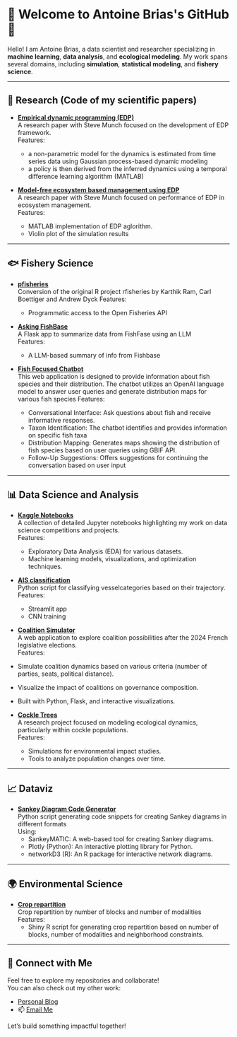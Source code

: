 # 🌟 Welcome to Antoine Brias's GitHub 🌟

Hello! I am Antoine Brias, a data scientist and researcher specializing in **machine learning**, **data analysis**, and **ecological modeling**. My work spans several domains, including **simulation**, **statistical modeling**, and **fishery science**.

---

## 🧪 Research (Code of my scientific papers)
- **[Empirical dynamic programming (EDP)](https://github.com/antoinebrias/EDP2)**  
  A research paper with Steve Munch focused on the development of EDP framework.  
  Features:  
  -  a non-parametric model for the dynamics is estimated from time series data using Gaussian process-based dynamic modeling 
  -  a policy is then derived from the inferred dynamics using a temporal difference learning algorithm (MATLAB)

- **[Model-free ecosystem based management using EDP](https://github.com/antoinebrias/EDP2)**  
  A research paper with Steve Munch focused on performance of EDP in ecosystem management.  
  Features:  
  - MATLAB implementation of EDP aglorithm.  
  - Violin plot of the simulation results


---

## :fish: Fishery Science
- **[pfisheries](https://github.com/antoinebrias/pfisheries)**  
 Conversion of the original R project rfisheries by Karthik Ram, Carl Boettiger and Andrew Dyck 
  Features:  
  - Programmatic access to the Open Fisheries API  

- **[Asking FishBase](https://github.com/antoinebrias/askingfishbase)**  
  A Flask app to summarize data from FishFase using an LLM   
  Features:  
  - A LLM-based summary of info from Fishbase

- **[Fish Focused Chatbot](https://github.com/antoinebrias/chatbot_whaly)**  
  This web application is designed to provide information about fish species and their distribution. The chatbot utilizes an OpenAI language model to answer user queries and generate distribution maps for various fish species 
  Features:  
  - Conversational Interface: Ask questions about fish and receive informative responses.   
  - Taxon Identification: The chatbot identifies and provides information on specific fish taxa
  - Distribution Mapping: Generates maps showing the distribution of fish species based on user queries using GBIF API.
  - Follow-Up Suggestions: Offers suggestions for continuing the conversation based on user input

---

## 📊 Data Science and Analysis
- **[Kaggle Notebooks](https://github.com/antoinebrias/kaggle)**  
  A collection of detailed Jupyter notebooks highlighting my work on data science competitions and projects.  
  Features:  
  - Exploratory Data Analysis (EDA) for various datasets.  
  - Machine learning models, visualizations, and optimization techniques.  

- **[AIS classification](https://github.com/antoinebrias/AIS_classification)**  
  Python script for classifying vesselcategories based on their trajectory.
  Features:  
  - Streamlit app
  - CNN training

 - **[Coalition Simulator](https://github.com/antoinebrias/coalition)**  
  A web application to explore coalition possibilities after the 2024 French legislative elections.  
  Features:  
  - Simulate coalition dynamics based on various criteria (number of parties, seats, political distance).  
  - Visualize the impact of coalitions on governance composition.  
  - Built with Python, Flask, and interactive visualizations.  

- **[Cockle Trees](https://github.com/antoinebrias/cockle_trees)**  
  A research project focused on modeling ecological dynamics, particularly within cockle populations.  
  Features:  
  - Simulations for environmental impact studies.  
  - Tools to analyze population changes over time.  

---

## :chart_with_upwards_trend: Dataviz
- **[Sankey Diagram Code Generator](https://github.com/antoinebrias/sankey_formatter)**  
  Python script generating code snippets for creating Sankey diagrams in different formats  
  Using:  
  - SankeyMATIC: A web-based tool for creating Sankey diagrams.  
  - Plotly (Python): An interactive plotting library for Python.
  - networkD3 (R): An R package for interactive network diagrams.

---

## 🌍 Environmental Science
- **[Crop repartition](https://github.com/antoinebrias/crop_repartition)**  
Crop repartition by number of blocks and number of modalities
  Features:  
  - Shiny R script for generating crop repartition based on number of blocks, number of modalities and neighborhood constraints.

---

## 🔗 Connect with Me
Feel free to explore my repositories and collaborate!  
You can also check out my other work:  
- [Personal Blog](https://www.briaslab.fr/blog/)
- 📫 [Email Me](mailto:antoinebrias[@]gmail.com)  

Let’s build something impactful together!
